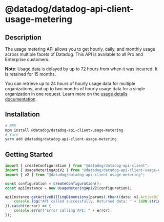 # @datadog/datadog-api-client-usage-metering

## Description

The usage metering API allows you to get hourly, daily, and
monthly usage across multiple facets of Datadog.
This API is available to all Pro and Enterprise customers.

**Note**: Usage data is delayed by up to 72 hours from when it was incurred.
It is retained for 15 months.

You can retrieve up to 24 hours of hourly usage data for multiple organizations,
and up to two months of hourly usage data for a single organization in one request.
Learn more on the [usage details documentation](https://docs.datadoghq.com/account_management/billing/usage_details/).

## Installation

```sh
# NPM
npm install @datadog/datadog-api-client-usage-metering
# Yarn
yarn add @datadog/datadog-api-client-usage-metering
```

## Getting Started
```ts
import { createConfiguration } from "@datadog/datadog-api-client";
import { UsageMeteringApiV2 } from "@datadog/datadog-api-client-usage-metering";
import { v2 } from "@datadog/datadog-api-client-usage-metering";

const configuration = createConfiguration();
const apiInstance = new UsageMeteringApiV2(configuration);

apiInstance.getActiveBillingDimensions(params).then((data: v2.ActiveBillingDimensionsResponse) => {
    console.log("API called successfully. Returned data: " + JSON.stringify(data));
}).catch((error) => {
    console.error("Error calling API: " + error);
});
```